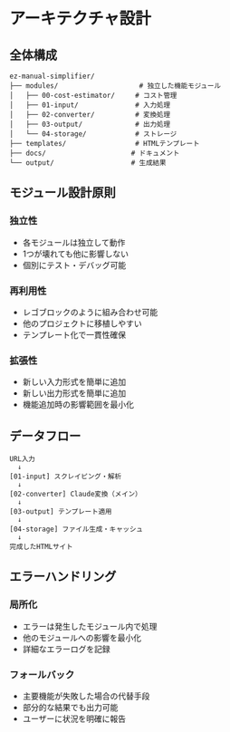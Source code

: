 # アーキテクチャ設計

## 全体構成

```
ez-manual-simplifier/
├── modules/                    # 独立した機能モジュール
│   ├── 00-cost-estimator/     # コスト管理
│   ├── 01-input/              # 入力処理
│   ├── 02-converter/          # 変換処理
│   ├── 03-output/             # 出力処理
│   └── 04-storage/            # ストレージ
├── templates/                 # HTMLテンプレート
├── docs/                     # ドキュメント
└── output/                   # 生成結果
```

## モジュール設計原則

### 独立性
- 各モジュールは独立して動作
- 1つが壊れても他に影響しない
- 個別にテスト・デバッグ可能

### 再利用性
- レゴブロックのように組み合わせ可能
- 他のプロジェクトに移植しやすい
- テンプレート化で一貫性確保

### 拡張性
- 新しい入力形式を簡単に追加
- 新しい出力形式を簡単に追加
- 機能追加時の影響範囲を最小化

## データフロー

```
URL入力
  ↓
[01-input] スクレイピング・解析
  ↓
[02-converter] Claude変換（メイン）
  ↓
[03-output] テンプレート適用
  ↓
[04-storage] ファイル生成・キャッシュ
  ↓
完成したHTMLサイト
```

## エラーハンドリング

### 局所化
- エラーは発生したモジュール内で処理
- 他のモジュールへの影響を最小化
- 詳細なエラーログを記録

### フォールバック
- 主要機能が失敗した場合の代替手段
- 部分的な結果でも出力可能
- ユーザーに状況を明確に報告